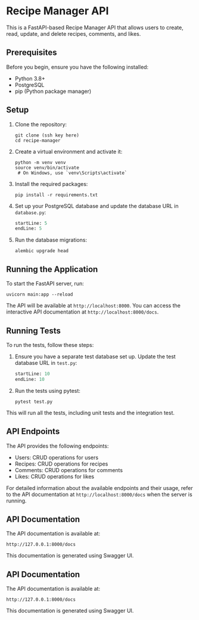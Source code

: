 # Recipe Manager API

This is a FastAPI-based Recipe Manager API that allows users to create, read, update, and delete recipes, comments, and likes.

## Prerequisites

Before you begin, ensure you have the following installed:
- Python 3.8+
- PostgreSQL
- pip (Python package manager)

## Setup

1. Clone the repository:
   ```
   git clone (ssh key here)
   cd recipe-manager
   ```

2. Create a virtual environment and activate it:
   ```
   python -m venv venv
   source venv/bin/activate 
    # On Windows, use `venv\Scripts\activate`
   ```

3. Install the required packages:
   ```
   pip install -r requirements.txt
   ```

4. Set up your PostgreSQL database and update the database URL in `database.py`:
   ```python:database.py
   startLine: 5
   endLine: 5
   ```

5. Run the database migrations:
   ```
   alembic upgrade head
   ```

## Running the Application

To start the FastAPI server, run:
```
uvicorn main:app --reload
```

The API will be available at `http://localhost:8000`. You can access the interactive API documentation at `http://localhost:8000/docs`.

## Running Tests

To run the tests, follow these steps:

1. Ensure you have a separate test database set up. Update the test database URL in `test.py`:
   ```python:test.py
   startLine: 10
   endLine: 10
   ```

2. Run the tests using pytest:
   ```
   pytest test.py
   ```

This will run all the tests, including unit tests and the integration test.

## API Endpoints

The API provides the following endpoints:

- Users: CRUD operations for users
- Recipes: CRUD operations for recipes
- Comments: CRUD operations for comments
- Likes: CRUD operations for likes

For detailed information about the available endpoints and their usage, refer to the API documentation at `http://localhost:8000/docs` when the server is running.

## API Documentation

The API documentation is available at:
```
http://127.0.0.1:8000/docs
```

This documentation is generated using Swagger UI.

## API Documentation

The API documentation is available at:
```
http://127.0.0.1:8000/docs
```

This documentation is generated using Swagger UI.
